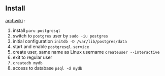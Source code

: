 
## Install

[archwiki](https://wiki.archlinux.org/title/PostgreSQL) :
1. install `paru postgresql`
2. switch to `postgres` user by `sudo -iu postgres`
3. initial configuration `initdb -D /var/lib/postgres/data`
4. start and enable `postgresql.service`
5. create user, same name as Linux username `createuser --interactive`
6. exit to regular user
7. `createdb mydb`
8. access to database `psql -d mydb`

